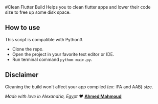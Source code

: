 #Clean Flutter Build
Helps you to clean flutter apps and lower their code size to free up some disk space.

## How to use
This script is compatible with Python3.
- Clone the repo.
- Open the project in your favorite text editor or IDE.
- Run terminal command `python main.py`.

## Disclaimer
Cleaning the build won't affect your app compiled (ex: IPA and AAB) size.


*Made with love in Alexandria, Egypt ♥️*
**[Ahmed Mahmoud](https://github.com/AhmedAbouelkher)**